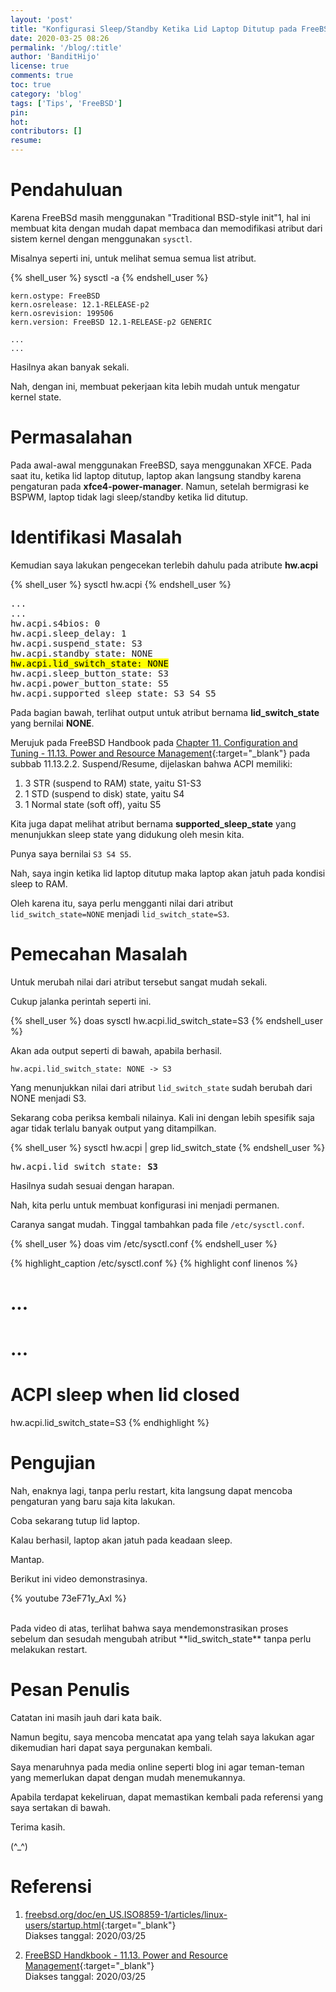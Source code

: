 ```yaml
---
layout: 'post'
title: "Konfigurasi Sleep/Standby Ketika Lid Laptop Ditutup pada FreeBSD"
date: 2020-03-25 08:26
permalink: '/blog/:title'
author: 'BanditHijo'
license: true
comments: true
toc: true
category: 'blog'
tags: ['Tips', 'FreeBSD']
pin:
hot:
contributors: []
resume:
---
```


<!-- BANNER OF THE POST -->
<!-- <img class="post&#45;body&#45;img" src="{{ site.lazyload.logo_blank_banner }}" data&#45;echo="#" alt="banner"> -->

# Pendahuluan

Karena FreeBSd masih menggunakan "Traditional BSD-style init"<super>1</super>, hal ini membuat kita dengan mudah dapat membaca dan memodifikasi atribut dari sistem kernel dengan menggunakan `sysctl`.

Misalnya seperti ini, untuk melihat semua semua list atribut.

{% shell_user %}
sysctl -a
{% endshell_user %}

```
kern.ostype: FreeBSD
kern.osrelease: 12.1-RELEASE-p2
kern.osrevision: 199506
kern.version: FreeBSD 12.1-RELEASE-p2 GENERIC

...
...
```

Hasilnya akan banyak sekali.

Nah, dengan ini, membuat pekerjaan kita lebih mudah untuk mengatur kernel state.

# Permasalahan

Pada awal-awal menggunakan FreeBSD, saya menggunakan XFCE. Pada saat itu, ketika lid laptop ditutup, laptop akan langsung standby karena pengaturan pada **xfce4-power-manager**. Namun, setelah bermigrasi ke BSPWM, laptop tidak lagi sleep/standby ketika lid ditutup.

# Identifikasi Masalah

Kemudian saya lakukan pengecekan terlebih dahulu pada atribute **hw.acpi**

{% shell_user %}
sysctl hw.acpi
{% endshell_user %}

<pre>
...
...
hw.acpi.s4bios: 0
hw.acpi.sleep_delay: 1
hw.acpi.suspend_state: S3
hw.acpi.standby_state: NONE
<mark>hw.acpi.lid_switch_state: NONE</mark>
hw.acpi.sleep_button_state: S3
hw.acpi.power_button_state: S5
hw.acpi.supported_sleep_state: S3 S4 S5
</pre>

Pada bagian bawah, terlihat output untuk atribut bernama **lid_switch_state** yang bernilai **NONE**.

Merujuk pada FreeBSD Handbook pada [Chapter 11. Configuration and Tuning - 11.13. Power and Resource Management](https://www.freebsd.org/doc/handbook/acpi-overview.html){:target="_blank"} pada subbab 11.13.2.2. Suspend/Resume, dijelaskan bahwa ACPI memiliki:

1. 3 STR (suspend to RAM) state, yaitu S1-S3
2. 1 STD (suspend to disk) state, yaitu S4
3. 1 Normal state (soft off), yaitu S5

Kita juga dapat melihat atribut bernama **supported_sleep_state** yang menunjukkan sleep state yang didukung oleh mesin kita.

Punya saya bernilai `S3 S4 S5`.

Nah, saya ingin ketika lid laptop ditutup maka laptop akan jatuh pada kondisi sleep to RAM.

Oleh karena itu, saya perlu mengganti nilai dari atribut `lid_switch_state=NONE` menjadi `lid_switch_state=S3`.

# Pemecahan Masalah

Untuk merubah nilai dari atribut tersebut sangat mudah sekali.

Cukup jalanka perintah seperti ini.

{% shell_user %}
doas sysctl hw.acpi.lid_switch_state=S3
{% endshell_user %}

Akan ada output seperti di bawah, apabila berhasil.

```
hw.acpi.lid_switch_state: NONE -> S3
```

Yang menunjukkan nilai dari atribut `lid_switch_state` sudah berubah dari NONE menjadi S3.

Sekarang coba periksa kembali nilainya. Kali ini dengan lebih spesifik saja agar tidak terlalu banyak output yang ditampilkan.

{% shell_user %}
sysctl hw.acpi | grep lid_switch_state
{% endshell_user %}

<pre>
hw.acpi.lid_switch_state: <b>S3</b>
</pre>

Hasilnya sudah sesuai dengan harapan.

Nah, kita perlu untuk membuat konfigurasi ini menjadi permanen.

Caranya sangat mudah. Tinggal tambahkan pada file `/etc/sysctl.conf`.

{% shell_user %}
doas vim /etc/sysctl.conf
{% endshell_user %}

{% highlight_caption /etc/sysctl.conf %}
{% highlight conf linenos %}
# ...
# ...

# ACPI sleep when lid closed
hw.acpi.lid_switch_state=S3
{% endhighlight %}

# Pengujian

Nah, enaknya lagi, tanpa perlu restart, kita langsung dapat mencoba pengaturan yang baru saja kita lakukan.

Coba sekarang tutup lid laptop.

Kalau berhasil, laptop akan jatuh pada keadaan sleep.

Mantap.

Berikut ini video demonstrasinya.

{% youtube 73eF71y_AxI %}

<br>
Pada video di atas, terlihat bahwa saya mendemonstrasikan proses sebelum dan sesudah mengubah atribut **lid_switch_state** tanpa perlu melakukan restart.

# Pesan Penulis

Catatan ini masih jauh dari kata baik.

Namun begitu, saya mencoba mencatat apa yang telah saya lakukan agar dikemudian hari dapat saya pergunakan kembali.

Saya menaruhnya pada media online seperti blog ini agar teman-teman yang memerlukan dapat dengan mudah menemukannya.

Apabila terdapat kekeliruan, dapat memastikan kembali pada referensi yang saya sertakan di bawah.

Terima kasih.

(^_^)







# Referensi

1. [freebsd.org/doc/en_US.ISO8859-1/articles/linux-users/startup.html](https://www.freebsd.org/doc/en_US.ISO8859-1/articles/linux-users/startup.html){:target="_blank"}
<br>Diakses tanggal: 2020/03/25

2. [FreeBSD Handkbook - 11.13. Power and Resource Management](https://www.freebsd.org/doc/handbook/acpi-overview.html){:target="_blank"}
<br>Diakses tanggal: 2020/03/25
